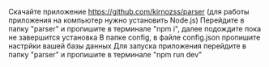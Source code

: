 Скачайте приложение https://github.com/kirnozss/parser (для работы приложения на компьютер нужно установить Node.js)
Перейдите в папку "parser" и пропишите в терминале "npm i", далее подождите пока не завершится установка
В папке config, в файле config.json пропишите настрйки вашей базы данных
Для запуска приложения перейдите в папку "parser" и пропишите в терминале "npm run dev"